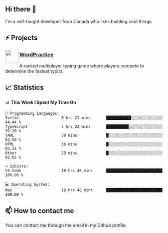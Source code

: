 <h2>Hi there 👋</h2>

<p>I'm a self-taught developer from Canada who likes building cool things.</p>

<h2>⚡ Projects</h2>

<img align="left" src="https://i.imgur.com/6RT8VFO.png" width="42" height="42" />
<h3><a target="_blank" href="https://wordpractice.io/">WordPractice</a></h3>
<p>A ranked multiplayer typing game where players compete to determine the fastest typist.</p>

<h2>📈 Statistics</h2>

<!--START_SECTION:waka-->
📊 **This Week I Spent My Time On** 

```text
💬 Programming Languages: 
Svelte                   8 hrs 21 mins       ███████████░░░░░░░░░░░░░░   44.44 % 
TypeScript               7 hrs 22 mins       ██████████░░░░░░░░░░░░░░░   39.20 % 
YAML                     39 mins             █░░░░░░░░░░░░░░░░░░░░░░░░   03.50 % 
HTML                     36 mins             █░░░░░░░░░░░░░░░░░░░░░░░░   03.24 % 
Other                    29 mins             █░░░░░░░░░░░░░░░░░░░░░░░░   02.65 % 

🔥 Editors: 
VS Code                  18 hrs 48 mins      █████████████████████████   100.00 % 

💻 Operating System: 
Mac                      18 hrs 48 mins      █████████████████████████   100.00 % 
```


<!--END_SECTION:waka-->

<h2>📫 How to contact me</h2>

You can contact me through the email in my Github profile.

